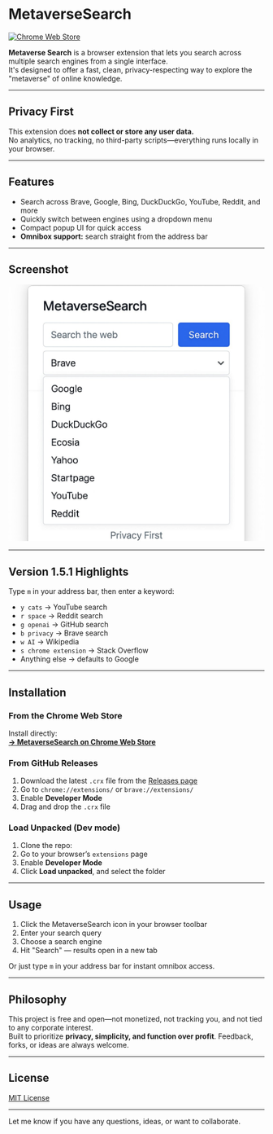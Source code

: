 # MetaverseSearch

[![Chrome Web Store](https://img.shields.io/chrome-web-store/v/podlebodapccbabemoihfnpfhebfoogf?label=Install%20from%20Chrome%20Web%20Store)](https://chromewebstore.google.com/detail/metaversesearch/podlebodapccbabemoihfnpfhebfoogf)

**Metaverse Search** is a browser extension that lets you search across multiple search engines from a single interface.  
It's designed to offer a fast, clean, privacy-respecting way to explore the "metaverse" of online knowledge.

---

## Privacy First

This extension does **not collect or store any user data.**  
No analytics, no tracking, no third-party scripts—everything runs locally in your browser.

---

## Features

- Search across Brave, Google, Bing, DuckDuckGo, YouTube, Reddit, and more
- Quickly switch between engines using a dropdown menu
- Compact popup UI for quick access
- **Omnibox support:** search straight from the address bar

---

## Screenshot

![MetaverseSearch Popup UI](metaversesearch_screenshot.jpg)

---

## Version 1.5.1 Highlights

Type `m` in your address bar, then enter a keyword:

- `y cats` → YouTube search
- `r space` → Reddit search
- `g openai` → GitHub search
- `b privacy` → Brave search
- `w AI` → Wikipedia
- `s chrome extension` → Stack Overflow
- Anything else → defaults to Google

---

## Installation

### From the Chrome Web Store
Install directly:  
[**→ MetaverseSearch on Chrome Web Store**](https://chromewebstore.google.com/detail/metaversesearch/podlebodapccbabemoihfnpfhebfoogf)

### From GitHub Releases
1. Download the latest `.crx` file from the [Releases page](https://github.com/appcod8/metaversesearch/releases)
2. Go to `chrome://extensions/` or `brave://extensions/`
3. Enable **Developer Mode**
4. Drag and drop the `.crx` file

### Load Unpacked (Dev mode)
1. Clone the repo:
2. Go to your browser’s `extensions` page
3. Enable **Developer Mode**
4. Click **Load unpacked**, and select the folder

---

## Usage

1. Click the MetaverseSearch icon in your browser toolbar
2. Enter your search query
3. Choose a search engine
4. Hit "Search" — results open in a new tab

Or just type `m` in your address bar for instant omnibox access.

---

## Philosophy

This project is free and open—not monetized, not tracking you, and not tied to any corporate interest.  
Built to prioritize **privacy, simplicity, and function over profit**. Feedback, forks, or ideas are always welcome.

---

## License

[MIT License](https://mit-license.org/)

---

Let me know if you have any questions, ideas, or want to collaborate.
